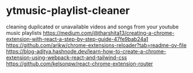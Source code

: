 # ytmusic-playlist-cleaner
cleaning duplicated or unavailable videos and songs from your youtube music playlists
https://medium.com/@tharshita13/creating-a-chrome-extension-with-react-a-step-by-step-guide-47fe9bab24a1
https://github.com/arikw/chrome-extensions-reloader?tab=readme-ov-file
https://blog-aditya.hashnode.dev/learn-how-to-create-a-chrome-extension-using-webpack-react-and-tailwind-css
https://github.com/kelsonpw/react-chrome-extension-router